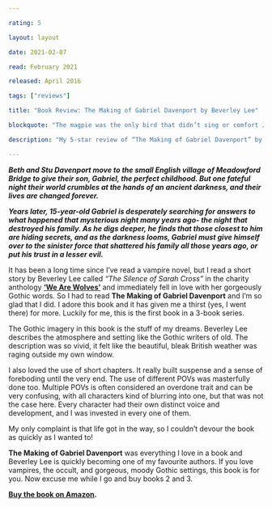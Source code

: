 ```yaml
---

rating: 5

layout: layout

date: 2021-02-07

read: February 2021

released: April 2016

tags: ["reviews"]

title: "Book Review: The Making of Gabriel Davenport by Beverley Lee"

blockquote: "The magpie was the only bird that didn’t sing or comfort Jesus at the crucifixion. Some people are convinced that they’re cursed. The old myths say they carry a drop of the devil’s blood under their tongue."

description: "My 5-star review of “The Making of Gabriel Davenport” by Beverley Lee"

---
```


***Beth and Stu Davenport move to the small English village of Meadowford Bridge to give their son, Gabriel, the perfect childhood. But one fateful night their world crumbles at the hands of an ancient darkness, and their lives are changed forever.***

***Years later, 15-year-old Gabriel is desperately searching for answers to what happened that mysterious night many years ago- the night that destroyed his family. As he digs deeper, he finds that those closest to him are hiding secrets, and as the darkness looms, Gabriel must give himself over to the sinister force that shattered his family all those years ago, or put his trust in a lesser evil.*** 

It has been a long time since I’ve read a vampire novel, but I read a short story by Beverley Lee called *“The Silence of Sarah Cross”* in the charity anthology **[‘We Are Wolves’](https://abitwordsy.blog/book-reviews/we-are-wolves/)** and immediately fell in love with her gorgeously Gothic words. So I had to read **The Making of Gabriel Davenport** and I’m so glad that I did. I adore this book and it has given me a thirst (yes, I went there) for more. Luckily for me, this is the first book in a 3-book series. 

The Gothic imagery in this book is the stuff of my dreams. Beverley Lee describes the atmosphere and setting like the Gothic writers of old. The description was so vivid, it felt like the beautiful, bleak British weather was raging outside my own window. 

I also loved the use of short chapters. It really built suspense and a sense of foreboding until the very end. The use of different POVs was masterfully done too. Multiple POVs is often considered an overdone trait and can be very confusing, with all characters kind of blurring into one, but that was not the case here. Every character had their own distinct voice and development, and I was invested in every one of them. 

My only complaint is that life got in the way, so I couldn’t devour the book as quickly as I wanted to!

**The Making of Gabriel Davenport** was everything I love in a book and Beverley Lee is quickly becoming one of my favourite authors. If you love vampires, the occult, and gorgeous, moody Gothic settings, this book is for you. Now excuse me while I go and buy books 2 and 3. 

**[Buy the book on Amazon](https://www.amazon.co.uk/Making-Gabriel-Davenport-Book-ebook/dp/B01CKEZ0LC/ref=sr_1_1?dchild=1&keywords=beverley+lee&qid=1619106142&sr=8-1).** 



 



